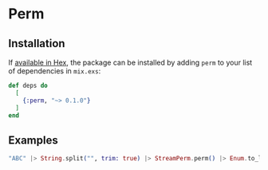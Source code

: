 # Perm

## Installation

If [available in Hex](https://hex.pm/docs/publish), the package can be installed
by adding `perm` to your list of dependencies in `mix.exs`:

```elixir
def deps do
  [
    {:perm, "~> 0.1.0"}
  ]
end
```

## Examples

```elixir
"ABC" |> String.split("", trim: true) |> StreamPerm.perm() |> Enum.to_list()
```
